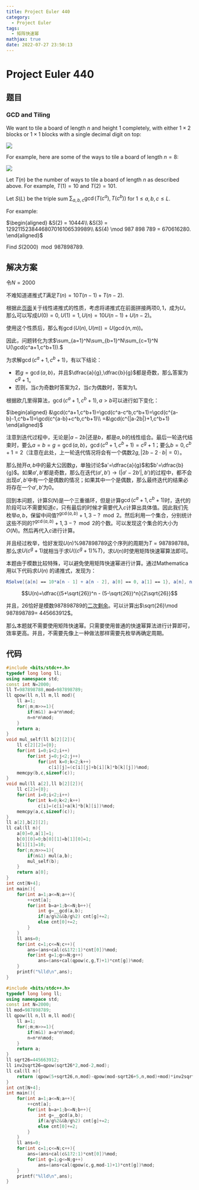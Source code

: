 ```yaml
---
title: Project Euler 440
category:
  - Project Euler
tags:
  - 矩阵快速幂
mathjax: true
date: 2022-07-27 23:50:13
---
```


<escape><!-- more --></escape>

# Project Euler 440

## 题目

### GCD and Tiling

We want to tile a board of length $n$ and height $1$ completely, with either $1 \times 2$ blocks or $1 \times 1$ blocks with a single decimal digit on top:

![](../images/p440_tiles.png)

For example, here are some of the ways to tile a board of length $n = 8$:

![](../images/p440_some8.png)

Let $T(n)$ be the number of ways to tile a board of length $n$ as described above.
For example, $T(1) = 10$ and $T(2) = 101$.

Let $S(L)$ be the triple sum $\sum_{a,b,c} \gcd(T(c^a), T(c^b))$ for $1 \le a, b, c \le L$.

For example:

$\begin{aligned}
&S(2) = 10444\\
&S(3) = 1292115238446807016106539989\\
&S(4) \mod 987 898 789 = 670616280.
\end{aligned}$

Find $S(2000) \mod 987 898 789$.

## 解决方案

令$N=2000$

不难知道递推式$T$满足$T(n)=10T(n-1)+T(n-2).$

根据此[页面](https://www.cnblogs.com/tkandi/p/10414428.html)关于线性递推式的性质，考虑将递推式在前面拼接两项$0,1$，成为$U$。那么可以写成$U(0)=0,U(1)=1,U(n)=10U(n-1)+U(n-2)$。

使用这个性质后，那么有$\gcd(U(n),U(m))=U(\gcd(n,m))$。

因此，问题转化为求$\sum_{a=1}^N\sum_{b=1}^N\sum_{c=1}^N U(\gcd(c^a+1,c^b+1)).$

为求解$\gcd(c^a+1,c^b+1)$，有以下结论：

- 若$g=\gcd(a,b)$，并且$\dfrac{a}{g},\dfrac{b}{g}$都是奇数，那么答案为$c^g+1$。
- 否则，当$c$为奇数时答案为$2$，当$c$为偶数时，答案为$1$。

根据欧几里得算法，$\gcd(c^a+1,c^b+1),a>b$可以进行如下变化：

$\begin{aligned}
&\gcd(c^a+1,c^b+1)=\gcd(c^a-c^b,c^b+1)=\gcd(c^{a-b}-1,c^b+1)=\gcd(c^{a-b}+c^b,c^b+1)\\
=&\gcd(c^{|a-2b|}+1,c^b+1)
\end{aligned}$

注意到迭代过程中，无论是$|a-2b|$还是$b$，都是$a,b$的线性组合。最后一轮迭代结束时，要么$a=b=g=\gcd(a,b)$，$\gcd(c^a+1,c^b+1)=c^g+1$；要么$b=0,c^b+1=2$（注意在此处，上一轮迭代情况将会有一个偶数$2g,|2b-2\cdot b|=0$）。

那么抛开$a,b$中的最大公因数$g$，单独讨论$a'=\dfrac{a}{g}$和$b'=\dfrac{b}{g}$。如果$a',b'$都是奇数，那么在迭代$(a',b')\rightarrow(|a'-2b'|,b')$的过程中，都不会出现$a',b'$中有一个是偶数的情况；如果其中一个是偶数，那么最终迭代的结果必将存在一个$a',b'$为$0$。

回到本问题，计算$S(N)$是一个三重循环，但是计算$\gcd(c^a+1,c^b+1)$时，迭代的阶段可以不需要知道$c$，只有最后的时候才需要代入$c$计算出具体值。因此我们先枚举$a,b$，保留中间值$?^{\gcd(a,b)}+1,3-?\mod 2$。然后利用一个集合，分别统计这些不同的$?^{\gcd(a,b)}+1,3-?\mod 2$的个数。可以发现这个集合的大小为$O(N)$。然后再代入$c$进行计算。

并且经过枚举，恰好发现$U(n)\%987898789$这个序列的周期为$T=987898788$。那么求$U(c^g+1)$就相当于求$U((c^g+1)\%T)$，求$U(n)$时使用矩阵快速幂算法即可。

本题由于模数比较特殊，可以避免使用矩阵快速幂进行计算。通过Mathematica用以下代码求$U(n)$
的递推式，发现为：

```Mathematica
RSolve[{a[n] == 10*a[n - 1] + a[n - 2], a[0] == 0, a[1] == 1}, a[n], n]
```

$$U(n)=\dfrac{(5+\sqrt{26})^n - (5-\sqrt{26})^n}{2\sqrt{26}}$$

并且，$26$恰好是模数$987898789$的[二次剩余](https://en.wikipedia.org/wiki/Quadratic_reciprocity)。可以计算出$\sqrt{26}\mod 987898789= 445663912$。

那么本题就不需要使用矩阵快速幂。只需要使用普通的快速幂算法进行计算即可，效率更高。并且，不需要先像上一种做法那样需要先枚举再确定周期。

## 代码

```C++
#include <bits/stdc++.h>
typedef long long ll;
using namespace std;
const int N=2000;
ll T=987898788,mod=987898789;
ll qpow(ll n,ll m,ll mod){
    ll a=1;
    for(;m;m>>=1){
        if(m&1) a=a*n%mod;
        n=n*n%mod;
    }
    return a;
}
void mul_self(ll b[2][2]){
    ll c[2][2]={0};
    for(int i=0;i<2;i++)
        for(int j=0;j<2;j++)
            for(int k=0;k<2;k++)
                c[i][j]=(c[i][j]+b[i][k]*b[k][j])%mod;
    memcpy(b,c,sizeof(c));
}
void mul(ll a[2],ll b[2][2]){
    ll c[2]={0};
    for(int i=0;i<2;i++)
        for(int k=0;k<2;k++)
            c[i]=(c[i]+a[k]*b[k][i])%mod;
    memcpy(a,c,sizeof(c));
}
ll a[2],b[2][2];
ll cal(ll n){
    a[0]=0,a[1]=1;
    b[0][0]=0;b[0][1]=b[1][0]=1;
    b[1][1]=10;
    for(;n;n>>=1){
        if(n&1) mul(a,b);
        mul_self(b);
    }
    return a[0];
}
int cnt[N+4];
int main(){
    for(int a=1;a<=N;a++){
        ++cnt[a];
        for(int b=a+1;b<=N;b++){
            int g=__gcd(a,b);
            if(a/g%2&&b/g%2) cnt[g]+=2;
            else cnt[0]+=2;
        }
    }
    ll ans=0;
    for(int c=1;c<=N;c++){
        ans=(ans+cal(c&1?2:1)*cnt[0])%mod;
        for(int g=1;g<=N;g++)
            ans=(ans+cal(qpow(c,g,T)+1)*cnt[g])%mod;
    }
    printf("%lld\n",ans);
}
```

```C++
#include <bits/stdc++.h>
typedef long long ll;
using namespace std;
const int N=2000;
ll mod=987898789;
ll qpow(ll n,ll m,ll mod){
    ll a=1;
    for(;m;m>>=1){
        if(m&1) a=a*n%mod;
        n=n*n%mod;
    }
    return a;
}
ll sqrt26=445663912;
ll inv2sqrt26=qpow(sqrt26*2,mod-2,mod);
ll cal(ll n){
    return (qpow(5+sqrt26,n,mod)-qpow(mod-sqrt26+5,n,mod)+mod)*inv2sqrt26%mod;
}
int cnt[N+4];
int main(){
    for(int a=1;a<=N;a++){
        ++cnt[a];
        for(int b=a+1;b<=N;b++){
            int g=__gcd(a,b);
            if(a/g%2&&b/g%2) cnt[g]+=2;
            else cnt[0]+=2;
        }
    }
    ll ans=0;
    for(int c=1;c<=N;c++){
        ans=(ans+cal(c&1?2:1)*cnt[0])%mod;
        for(int g=1;g<=N;g++)
            ans=(ans+cal(qpow(c,g,mod-1)+1)*cnt[g])%mod;
    }
    printf("%lld\n",ans);
}

```
